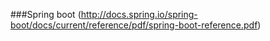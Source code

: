 ###Spring boot
(http://docs.spring.io/spring-boot/docs/current/reference/pdf/spring-boot-reference.pdf)
